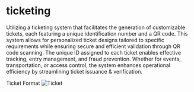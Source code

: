 # ticketing
Utilizing a ticketing system that facilitates the generation of customizable tickets, each featuring a unique identification number and a QR code. This system allows for personalized ticket designs tailored to specific requirements while ensuring secure and efficient validation through QR code scanning. The unique ID assigned to each ticket enables effective tracking, entry management, and fraud prevention. Whether for events, transportation, or access control, the system enhances operational efficiency by streamlining ticket issuance & verification.

Ticket Format
![Ticket](tickets/Aarohi_Deshmukh_50-5885.png) 
